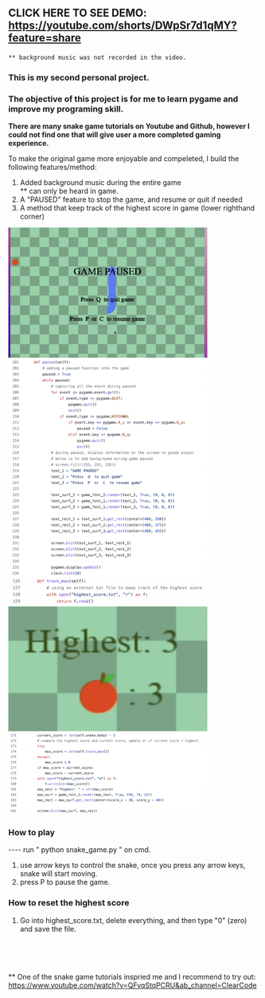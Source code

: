 ## CLICK HERE TO SEE DEMO: https://youtube.com/shorts/DWpSr7d1qMY?feature=share
    ** background music was not recorded in the video. 

### This is my second personal project.
### The objective of this project is for me to learn pygame and improve my programing skill. 

**There are many snake game tutorials on Youtube and Github, however I could not find one that will give user a more completed gaming experience.**

To make the original game more enjoyable and compeleted, I build the following features/method:
   1. Added background music during the entire game
      <br />** can only be heard in game.
   2. A "PAUSED" feature to stop the game, and resume or quit if needed
   3. A method that keep track of the highest score in game (lower righthand corner)
   <img src="screenshots/paused_screen.png" width="400">
   <img src="screenshots/paused_code.png" width="400">
        
   <img src="screenshots/track_max_2.png" width="400">
   <img src="screenshots/highest_screen.png" width="400" height="250">
   <img src="screenshots/track_max_1.png" width="400">

### How to play
   ---- run " python snake_game.py " on cmd.
   1. use arrow keys to control the snake, once you press any arrow keys, snake will start moving.
   2. press P to pause the game.

### How to reset the highest score
   1. Go into highest_score.txt, delete everything, and then type "0" (zero) and save the file.
<br />
<br />
<br />

** 
One of the snake game tutorials inspried me and I recommend to try out:
https://www.youtube.com/watch?v=QFvqStqPCRU&ab_channel=ClearCode
